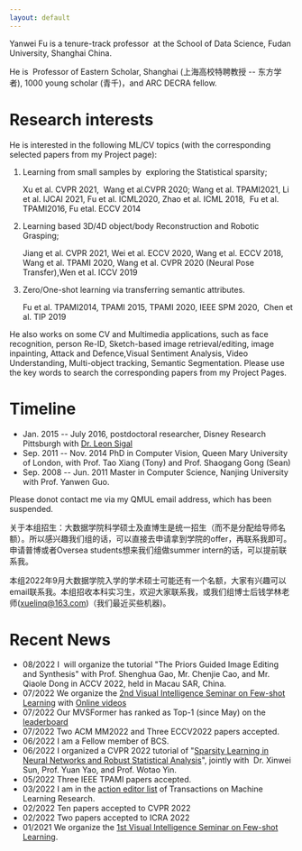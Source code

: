 ```yaml
---
layout: default
---
```


Yanwei Fu is a tenure-track professor  at the School of Data Science, Fudan University, Shanghai China.

He is  Professor of Eastern Scholar, Shanghai (上海高校特聘教授 -- 东方学者), 1000 young scholar (青千)，and ARC DECRA fellow.

# Research interests

He is interested in the following ML/CV topics (with the corresponding selected papers from my Project page):

1. Learning from small samples by  exploring the Statistical sparsity; 

   Xu et al. CVPR 2021,  Wang et al.CVPR 2020; Wang et al. TPAMI2021, Li et al. IJCAI 2021, Fu et al. ICML2020, Zhao et al. ICML 2018,  Fu et al. TPAMI2016, Fu etal. ECCV 2014

2. Learning based 3D/4D object/body Reconstruction and Robotic Grasping; 

   Jiang et al. CVPR 2021, Wei et al. ECCV 2020, Wang et al. ECCV 2018, Wang et al. TPAMI 2020, Wang et al. CVPR 2020 (Neural Pose Transfer),Wen et al. ICCV 2019

3. Zero/One-shot learning via transferring semantic attributes.

   Fu et al. TPAMI2014, TPAMI 2015, TPAMI 2020, IEEE SPM 2020,  Chen et al. TIP 2019

He also works on some CV and Multimedia applications, such as face recognition, person Re-ID, Sketch-based image retrieval/editing, image inpainting, Attack and Defence,Visual Sentiment Analysis, Video Understanding, Multi-object tracking, Semantic Segmentation. Please use the key words to search the corresponding papers from my Project Pages.



# Timeline

* Jan. 2015 -- July 2016, postdoctoral researcher, Disney Research Pittsburgh with <a href="http://cs.brown.edu/%7Els/">Dr. Leon Sigal</a>
* Sep. 2011 -- Nov. 2014 PhD in Computer Vision, Queen Mary University of London, with Prof. Tao Xiang (Tony) and Prof. Shaogang Gong (Sean)
* Sep. 2008 -- Jun. 2011 Master in Computer Science, Nanjing University with Prof. Yanwen Guo.

Please donot contact me via my QMUL email address, which has been suspended.

关于本组招生：大数据学院科学硕士及直博生是统一招生（而不是分配给导师名额）。所以感兴趣我们组的话，可以直接去申请拿到学院的offer，再联系我即可。申请普博或者Oversea students想来我们组做summer intern的话，可以提前联系我。

本组2022年9月大数据学院入学的学术硕士可能还有一个名额，大家有兴趣可以email联系我。本组招收本科实习生，欢迎大家联系我，或我们组博士后钱学林老师(xuelinq@163.com)（我们最近买些机器)。

# Recent News

* 08/2022 I  will organize the tutorial "The Priors Guided Image Editing and Synthesis" with Prof. Shenghua Gao, Mr. Chenjie Cao, and Mr. Qiaole Dong in ACCV 2022, held in Macau SAR, China.
* 07/2022 We organize the [2nd Visual Intelligence Seminar on Few-shot Learning](http://www.sdspeople.fudan.edu.cn/fuyanwei/VI_seminar/fudan-vi-seminar.github.io/index2.html) with [Online videos](https://space.bilibili.com/670459194/channel/series)
* 07/2022 Our MVSFormer has ranked as Top-1 (since May) on the [leaderboard](https://www.tanksandtemples.org/leaderboard/)
* 07/2022 Two ACM MM2022 and Three ECCV2022 papers accepted.
* 06/2022 I am a Fellow member of BCS.
* 06/2022 I organized a CVPR 2022 tutorial of "[Sparsity Learning in Neural Networks and Robust Statistical Analysis](https://sparse-learning.github.io)", jointly with  Dr. Xinwei Sun, Prof. Yuan Yao, and Prof. Wotao Yin.
* 05/2022 Three IEEE TPAMI papers accepted.
* 03/2022 I am in the [action editor list](https://jmlr.org/tmlr/editorial-board.html) of Transactions on Machine Learning Research.
* 02/2022 Ten papers accepted to CVPR 2022
* 02/2022 Two papers accepted to ICRA 2022
* 01/2021 We organize the [1st Visual Intelligence Seminar on Few-shot Learning](https://www.bilibili.com/video/BV13X4y1N7iA?p=13).
              